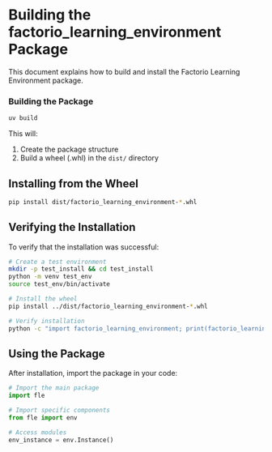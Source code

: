 # Building the factorio_learning_environment Package

This document explains how to build and install the Factorio Learning Environment package.

### Building the Package

```bash
uv build
```

This will:

1. Create the package structure
2. Build a wheel (.whl) in the `dist/` directory

## Installing from the Wheel

```bash
pip install dist/factorio_learning_environment-*.whl
```

## Verifying the Installation

To verify that the installation was successful:

```bash
# Create a test environment
mkdir -p test_install && cd test_install
python -m venv test_env
source test_env/bin/activate

# Install the wheel
pip install ../dist/factorio_learning_environment-*.whl

# Verify installation
python -c "import factorio_learning_environment; print(factorio_learning_environment.__file__)"
```

## Using the Package

After installation, import the package in your code:

```python
# Import the main package
import fle

# Import specific components
from fle import env

# Access modules
env_instance = env.Instance()
```
